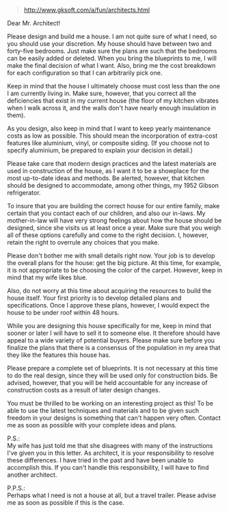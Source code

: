 
> http://www.gksoft.com/a/fun/architects.html

Dear Mr. Architect!

Please design and build me a house. I am not quite sure of what I need, so you should use your discretion. My house should have between two and forty-five bedrooms. Just make sure the plans are such that the bedrooms can be easily added or deleted. When you bring the blueprints to me, I will make the final decision of what I want. Also, bring me the cost breakdown for each configuration so that I can arbitrarily pick one.

Keep in mind that the house I ultimately choose must cost less than the one I am currently living in. Make sure, however, that you correct all the deficiencies that exist in my current house (the floor of my kitchen vibrates when I walk across it, and the walls don't have nearly enough insulation in them).

As you design, also keep in mind that I want to keep yearly maintenance costs as low as possible. This should mean the incorporation of extra-cost features like aluminium, vinyl, or composite siding. (If you choose not to specify aluminium, be prepared to explain your decision in detail.)

Please take care that modern design practices and the latest materials are used in construction of the house, as I want it to be a showplace for the most up-to-date ideas and methods. Be alerted, however, that kitchen should be designed to accommodate, among other things, my 1952 Gibson refrigerator.

To insure that you are building the correct house for our entire family, make certain that you contact each of our children, and also our in-laws. My mother-in-law will have very strong feelings about how the house should be designed, since she visits us at least once a year. Make sure that you weigh all of these options carefully and come to the right decision. I, however, retain the right to overrule any choices that you make.

Please don't bother me with small details right now. Your job is to develop the overall plans for the house: get the big picture. At this time, for example, it is not appropriate to be choosing the color of the carpet. However, keep in mind that my wife likes blue.

Also, do not worry at this time about acquiring the resources to build the house itself. Your first priority is to develop detailed plans and specifications. Once I approve these plans, however, I would expect the house to be under roof within 48 hours.

While you are designing this house specifically for me, keep in mind that sooner or later I will have to sell it to someone else. It therefore should have appeal to a wide variety of potential buyers. Please make sure before you finalize the plans that there is a consensus of the population in my area that they like the features this house has.

Please prepare a complete set of blueprints. It is not necessary at this time to do the real design, since they will be used only for construction bids. Be advised, however, that you will be held accountable for any increase of construction costs as a result of later design changes.

You must be thrilled to be working on an interesting project as this! To be able to use the latest techniques and materials and to be given such freedom in your designs is something that can't happen very often. Contact me as soon as possible with your complete ideas and plans.

P.S.:  
My wife has just told me that she disagrees with many of the instructions I've given you in this letter. As architect, it is your responsibility to resolve these differences. I have tried in the past and have been unable to accomplish this. If you can't handle this responsibility, I will have to find another architect.

P.P.S.:  
Perhaps what I need is not a house at all, but a travel trailer. Please advise me as soon as possible if this is the case.
